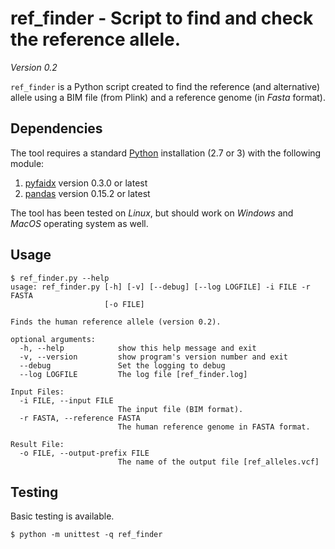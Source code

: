 # ref_finder - Script to find and check the reference allele.

*Version 0.2*

`ref_finder` is a Python script created to find the reference (and alternative)
allele using a BIM file (from Plink) and a reference genome (in *Fasta*
format).


## Dependencies

The tool requires a standard [Python](http://python.org/) installation (2.7 or
3) with the following module:

1. [pyfaidx](https://github.com/mdshw5/pyfaidx) version 0.3.0 or latest
2. [pandas](http://pandas.pydata.org/) version 0.15.2 or latest

The tool has been tested on *Linux*, but should work on *Windows* and *MacOS*
operating system as well.


## Usage

```console
$ ref_finder.py --help
usage: ref_finder.py [-h] [-v] [--debug] [--log LOGFILE] -i FILE -r FASTA
                     [-o FILE]

Finds the human reference allele (version 0.2).

optional arguments:
  -h, --help            show this help message and exit
  -v, --version         show program's version number and exit
  --debug               Set the logging to debug
  --log LOGFILE         The log file [ref_finder.log]

Input Files:
  -i FILE, --input FILE
                        The input file (BIM format).
  -r FASTA, --reference FASTA
                        The human reference genome in FASTA format.

Result File:
  -o FILE, --output-prefix FILE
                        The name of the output file [ref_alleles.vcf]
```

## Testing

Basic testing is available.

```console
$ python -m unittest -q ref_finder
```

